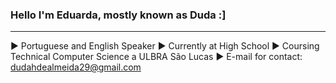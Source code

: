 ### Hello I'm Eduarda, mostly known as Duda :]
---

► Portuguese and English Speaker
► Currently at High School
► Coursing Technical Computer Science a ULBRA São Lucas
► E-mail for contact: dudahdealmeida29@gmail.com


